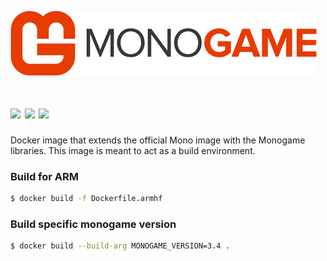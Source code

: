 
![](https://raw.githubusercontent.com/gmantaos/monogame-docker/master/logo.png)

[![](https://img.shields.io/docker/pulls/gmantaos/monogame.svg)](https://hub.docker.com/r/gmantaos/monogame)
[![](https://images.microbadger.com/badges/image/gmantaos/monogame.svg)](https://hub.docker.com/r/gmantaos/monogame)
[![](https://images.microbadger.com/badges/version/gmantaos/monogame.svg)](https://hub.docker.com/r/gmantaos/monogame)
==========

Docker image that extends the official Mono image with the Monogame libraries.
This image is meant to act as a build environment.


### Build for ARM

```sh
$ docker build -f Dockerfile.armhf
```

### Build specific monogame version

```sh
$ docker build --build-arg MONOGAME_VERSION=3.4 .
```
